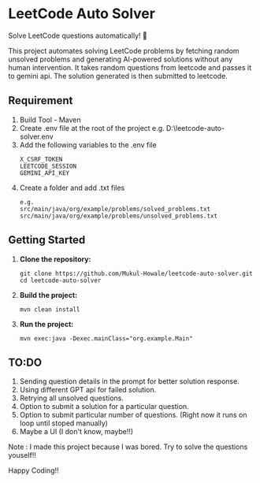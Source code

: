 # LeetCode Auto Solver

Solve LeetCode questions automatically! 🚀

This project automates solving LeetCode problems by fetching random unsolved problems and generating AI-powered solutions without any human intervention.
It takes random questions from leetcode and passes it to gemini api.
The solution generated is then submitted to leetcode.

## Requirement
1. Build Tool - Maven
2. Create .env file at the root of the project
   e.g. D:\leetcode-auto-solver\.env
3. Add the following variables to the .env file
   ```
   X_CSRF_TOKEN
   LEETCODE_SESSION
   GEMINI_API_KEY
   ```
4. Create a folder and add .txt files
   ```
   e.g.
   src/main/java/org/example/problems/solved_problems.txt
   src/main/java/org/example/problems/unsolved_problems.txt
   ```

## Getting Started

1. **Clone the repository:**
   ```
   git clone https://github.com/Mukul-Howale/leetcode-auto-solver.git
   cd leetcode-auto-solver
   ```

2. **Build the project:**
   ```
   mvn clean install
   ```

3. **Run the project:**
   ```
   mvn exec:java -Dexec.mainClass="org.example.Main"
   ```

## TO:DO

1. Sending question details in the prompt for better solution response.
2. Using different GPT api for failed solution.
3. Retrying all unsolved questions.
4. Option to submit a solution for a particular question.
5. Option to submit particular number of questions. (Right now it runs on loop until stoped manually)
6. Maybe a UI (I don't know, maybe!!)

Note : I made this project because I was bored. Try to solve the questions youself!!

Happy Coding!!
